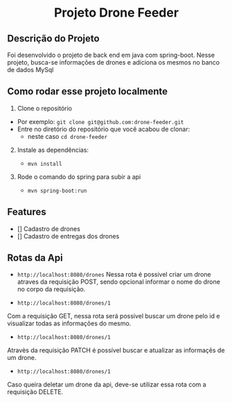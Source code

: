 <h1 align="center">Projeto Drone Feeder</h1>

## Descrição do Projeto
<p>Foi desenvolvido o projeto de back end em java com spring-boot. Nesse projeto, busca-se informações de drones e adiciona os mesmos no banco de dados MySql</p>

## Como rodar esse projeto localmente
1. Clone o repositório
  * Por exemplo: `git clone git@github.com:drone-feeder.git`
  * Entre no diretório do repositório que você acabou de clonar:
    * neste caso `cd drone-feeder`

2. Instale as dependências:
    * `mvn install`

3. Rode o comando do spring para subir a api
    * `mvn spring-boot:run`

## Features

  - [] Cadastro de drones
  - [] Cadastro de entregas dos drones

## Rotas da Api
  * `http://localhost:8080/drones`
  Nessa rota é possivel criar um drone atraves da requisição POST, sendo opcional informar o nome do drone no corpo da requisição.

  * `http://localhost:8080/drones/1`

  Com a requisição GET, nessa rota será possivel buscar um drone pelo id e visualizar todas as informações do mesmo.

  * `http://localhost:8080/drones/1`

  Atravès da requisição PATCH é possível buscar e atualizar as informaçẽs de um drone.

  * `http://localhost:8080/drones/1`
  
  Caso queira deletar um drone da api, deve-se utilizar essa rota com a requisição DELETE.
